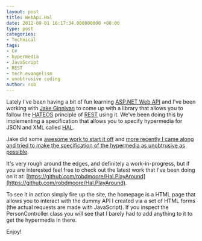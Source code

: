 ```yaml
---
layout: post
title: WebApi.Hal
date: 2012-09-01 16:17:34.000000000 +08:00
type: post
categories:
- Technical
tags:
- C#
- hypermedia
- JavaScript
- REST
- tech evangelism
- unobtrusive coding
author: rob
---
```



Lately I've been having a bit of fun learning [ASP.NET Web API](http://www.asp.net/web-api) and I've been working with [Jake Ginnivan](http://jake.ginnivan.net/) to come up with a library that allows you to follow the [HATEOS](http://en.wikipedia.org/wiki/HATEOAS) principle of [REST](http://en.wikipedia.org/wiki/Representational_state_transfer) using it. We've been doing this by implementing a specification that allows you to specify hypermedia for JSON and XML called [HAL](http://stateless.co/hal_specification.html).



Jake did some [awesome work to start it off](https://github.com/JakeGinnivan/WebApi.Hal) and [more recently I came along and tried to make the specification of the hypermedia as unobtrusive as possible](https://github.com/JakeGinnivan/WebApi.Hal/pull/3).



It's very rough around the edges, and definitely a work-in-progress, but if you are interested feel free to check out the latest work that I've been doing on it at: [https://github.com/robdmoore/Hal.PlayAround](https://github.com/robdmoore/Hal.PlayAround).



To see it in action simply fire up the site, the homepage is a HTML page that allows you to interact with the dummy API I created via a set of HTML forms (the actual requests are made with JavaScript). If you inspect the PersonController class you will see that I barely had to add anything to it to get the hypermedia in there.



Enjoy!

